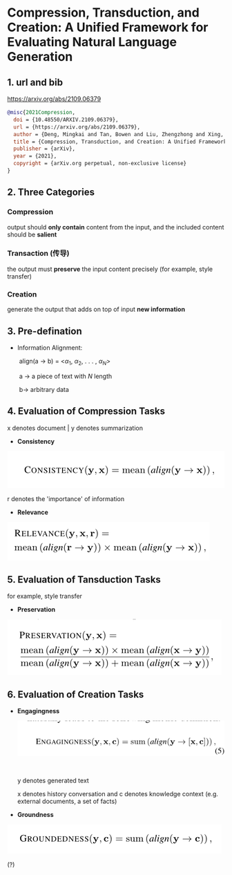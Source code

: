 # Compression, Transduction, and Creation: A Unified Framework for Evaluating Natural Language Generation

## 1. url and bib
https://arxiv.org/abs/2109.06379

```bibtex
@misc{2021Compression,
  doi = {10.48550/ARXIV.2109.06379},
  url = {https://arxiv.org/abs/2109.06379},
  author = {Deng, Mingkai and Tan, Bowen and Liu, Zhengzhong and Xing, Eric P. and Hu, Zhiting},
  title = {Compression, Transduction, and Creation: A Unified Framework for Evaluating Natural Language Generation},  
  publisher = {arXiv},
  year = {2021},  
  copyright = {arXiv.org perpetual, non-exclusive license}
}
```

## 2. Three Categories

### Compression
output should **only contain** content from the input, and the included content should be **salient**
### Transaction (传导)
the output must **preserve** the input content precisely (for example, style transfer)
### Creation

generate the output that adds on top of input **new information**

## 3. Pre-defination

- Information Alignment:  

  ​	align(a → b) = <$α_1$, $α_2$, . . . , $α_N$>

  ​		a -> a piece of text with *N* length

  ​		b->  arbitrary data


## 4. Evaluation of Compression Tasks
 x denotes document | y denotes summarization
- **Consistency**


![eval_1](../images/eval_1.png)

 r denotes the 'importance' of information

- **Relevance**

![eval_2](../images/eval_2.png)


## 5. Evaluation of Tansduction Tasks
for example, style transfer

- **Preservation**

![eval_3](../images/eval_3.png)

## 6. Evaluation of Creation Tasks

- **Engagingness**

  ![eval_4](../images/eval_4.png)

  ​

  y denotes generated text

  x denotes history conversation and c denotes knowledge context (e.g. external documents, a set of facts)  

- **Groundness**

![eval_5](../images/eval_5.png)



(?)